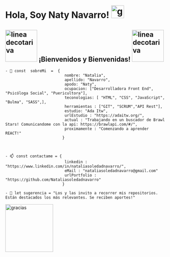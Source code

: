 <h1> Hola, Soy Naty Navarro! <img src="https://media0.giphy.com/media/BXjqytvu9bKzCUHdzz/giphy.gif?cid=ecf05e47uad1pvr48y8pl7a05bl7c3jbo0i57a51vmrpr9dp&rid=giphy.gif&ct=s" alt="gif de gato bailando" width= "40px"></h2>
<h2><img src="https://media2.giphy.com/media/QHafHDjDHIfiLAKgOj/giphy.gif?cid=ecf05e47r3nrucfgeuubysnuurivki8v2pblktcbq9bl2bgx&rid=giphy.gif&ct=s" alt="linea decotariva" width= "100px"> ¡Bienvenidos y Bienvenidas! <img src="https://media2.giphy.com/media/QHafHDjDHIfiLAKgOj/giphy.gif?cid=ecf05e47r3nrucfgeuubysnuurivki8v2pblktcbq9bl2bgx&rid=giphy.gif&ct=s" alt="linea decotariva" width= "100px"></h2>

```
- 🌱 const  sobreMi  =  { 
                          nombre: "Natalia",
                          apellido: "Navarro",
                          apodo: "Naty",
                          ocupacion: ["Desarrolladora Front End", "Psicóloga Social", "Puericultora"],
                          teconologias: [ "HTML", "CSS", "JavaScript", "Bulma", "SASS",], 
                          herramientas : ["GIT", "SCRUM","API Rest"], 
                          estudio: "Ada Itw",
                          urlEstudio : "https://adaitw.org/",
                          actual : "Trabajando en un buscador de Brawl Stars! Comunicandome con la api: https://brawlapi.com/#/",
                          proximamente : "Comenzando a aprender REACT!"
                         }



- 📫 const contactame = {
                          linkedin : "https://www.linkedin.com/in/nataliasoledadnavarro/",
                          eMail : "nataliasoledadnavarro@gmail.com"
                          urlPortfolio : "https://github.com/Nataliasoledadnavarro"
                         }
                         
- 💬 let sugerencia = "Los y las invito a recorrer mis repositorios. Están destacados los más relevantes. Se reciben aportes!"
```

<img src="https://media4.giphy.com/media/cQo6QGr71WAoXbKpwH/giphy.gif?cid=ecf05e47uypchrjgi4ciq9m67x56kd3jkvwi36adwfln8vtu&rid=giphy.gif&ct=s" alt="gracias" width= "150px">
